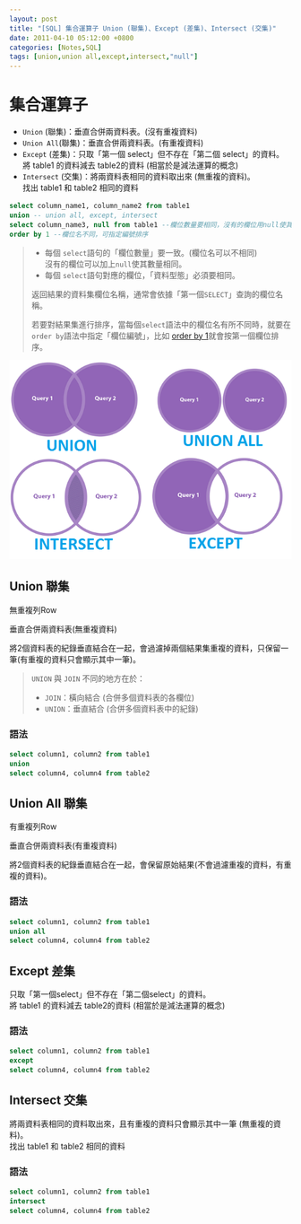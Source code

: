 ```yaml
---
layout: post
title: "[SQL] 集合運算子 Union (聯集)、Except (差集)、Intersect (交集)"
date: 2011-04-10 05:12:00 +0800
categories: [Notes,SQL]
tags: [union,union all,except,intersect,"null"]
---
```



# 集合運算子

- `Union` (聯集)：垂直合併兩資料表。(沒有重複資料)
- `Union All`(聯集)：垂直合併兩資料表。(有重複資料)
- `Except` (差集)：只取「第一個 select」但不存在「第二個 select」的資料。 
將 table1 的資料減去 table2的資料 (相當於是減法運算的概念)
- `Intersect` (交集)：將兩資料表相同的資料取出來 (無重複的資料)。   
找出 table1 和 table2 相同的資料


```sql
select column_name1, column_name2 from table1
union -- union all, except, intersect
select column_name3, null from table1 --欄位數量要相同，沒有的欄位用null使其相同
order by 1 --欄位名不同，可指定編號排序
```

> - 每個 `select`語句的「欄位數量」要一致。(欄位名可以不相同)   
> 沒有的欄位可以加上`null`使其數量相同。
> - 每個 `select`語句對應的欄位，「資料型態」必須要相同。   
>
> 返回結果的資料集欄位名稱，通常會依據「第一個`SELECT`」查詢的欄位名稱。        
>
> 若要對結果集進行排序，當每個`select`語法中的欄位名有所不同時，就要在`order by`語法中指定「欄位編號」，比如 [order by 1](https://riivalin.github.io/posts/2011/04/sql-27/)就會按第一個欄位排序。


![sql-union-except-intersect](/assets/img/post/sql-union-except-intersect.png)

## Union 聯集
無重複列Row     

垂直合併兩資料表(無重複資料)        

將2個資料表的紀錄垂直結合在一起，會過濾掉兩個結果集重複的資料，只保留一筆(有重複的資料只會顯示其中一筆)。

> `UNION` 與 `JOIN` 不同的地方在於：
> - `JOIN`：橫向結合 (合併多個資料表的各欄位)
> - `UNION`：垂直結合 (合併多個資料表中的紀錄)

### 語法

```sql
select column1, column2 from table1
union
select column4, column4 from table2
```

## Union All 聯集
有重複列Row     

垂直合併兩資料表(有重複資料)        

將2個資料表的紀錄垂直結合在一起，會保留原始結果(不會過濾重複的資料，有重複的資料)。

### 語法

```sql
select column1, column2 from table1
union all
select column4, column4 from table2
```

## Except 差集

只取「第一個select」但不存在「第二個select」的資料。        
將 table1 的資料減去 table2的資料 (相當於是減法運算的概念)

### 語法

```sql
select column1, column2 from table1
except
select column4, column4 from table2
```

## Intersect 交集
將兩資料表相同的資料取出來，且有重複的資料只會顯示其中一筆 (無重複的資料)。     
找出 table1 和 table2 相同的資料

### 語法

```sql
select column1, column2 from table1
intersect
select column4, column4 from table2
```